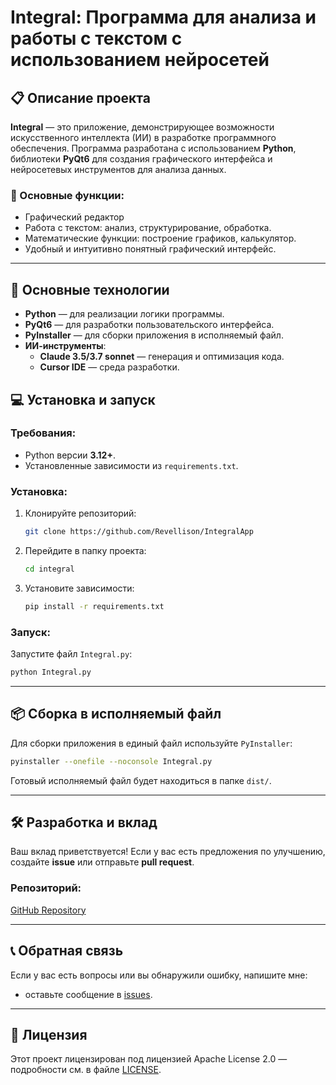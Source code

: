 
# Integral: Программа для анализа и работы с текстом с использованием нейросетей



## 📋 Описание проекта

**Integral** — это приложение, демонстрирующее возможности искусственного интеллекта (ИИ) в разработке программного обеспечения. Программа разработана с использованием **Python**, библиотеки **PyQt6** для создания графического интерфейса и нейросетевых инструментов для анализа данных.

### 🎯 Основные функции:
- Графический редактор
- Работа с текстом: анализ, структурирование, обработка.
- Математические функции: построение графиков, калькулятор.
- Удобный и интуитивно понятный графический интерфейс.

---

## 🚀 Основные технологии
- **Python** — для реализации логики программы.
- **PyQt6** — для разработки пользовательского интерфейса.
- **PyInstaller** — для сборки приложения в исполняемый файл.
- **ИИ-инструменты**:
  - **Claude 3.5/3.7 sonnet** — генерация и оптимизация кода.
  - **Cursor IDE** — среда разработки.


## 💻 Установка и запуск

### Требования:
- Python версии **3.12+**.
- Установленные зависимости из `requirements.txt`.

### Установка:
1. Клонируйте репозиторий:
   ```bash
   git clone https://github.com/Revellison/IntegralApp
   ```
2. Перейдите в папку проекта:
   ```bash
   cd integral
   ```
3. Установите зависимости:
   ```bash
   pip install -r requirements.txt
   ```

### Запуск:
Запустите файл `Integral.py`:
```bash
python Integral.py
```

---

## 📦 Сборка в исполняемый файл
Для сборки приложения в единый файл используйте `PyInstaller`:
```bash
pyinstaller --onefile --noconsole Integral.py
```
Готовый исполняемый файл будет находиться в папке `dist/`.

---

## 🛠 Разработка и вклад
Ваш вклад приветствуется! Если у вас есть предложения по улучшению, создайте **issue** или отправьте **pull request**.

### Репозиторий:
[GitHub Repository](https://github.com/Revellison/IntegralApp)

---

## 📞 Обратная связь
Если у вас есть вопросы или вы обнаружили ошибку, напишите мне:
- оставьте сообщение в [issues](https://github.com/Revellison/IntegralApp/issues).

---

## 📜 Лицензия
Этот проект лицензирован под лицензией Apache License 2.0 — подробности см. в файле [LICENSE](LICENSE).
```
